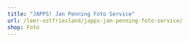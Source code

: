 ```yaml
---
title: "JAPPS! Jan Penning Foto Service"
url: /leer-ostfriesland/japps-jan-penning-foto-service/
shop: Foto
---
```

